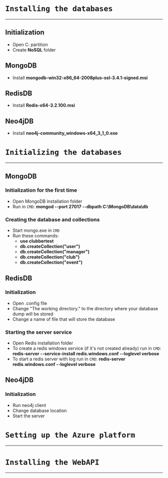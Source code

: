 # ```Installing the databases```
------

## Initialization
- Open C: partition
- Create **NoSQL** folder

## MongoDB
- Install **mongodb-win32-x86_64-2008plus-ssl-3.4.1-signed.msi**

## RedisDB
- Install **Redis-x64-3.2.100.msi**

## Neo4jDB
- Install **neo4j-community_windows-x64_3_1_0.exe**

# ```Initializing the databases```
------

## MongoDB

### Initialization for the first time
- Open MongoDB installation folder
- Run in ```CMD```: **mongod --port 27017 --dbpath C:\MongoDB\data\db**

### Creating the database and collections
- Start mongo.exe in ```CMD```
- Run these commands:
	- **use clubbertest**
	- **db.createCollection("user")**
	- **db.createCollection("manager")**
	- **db.createCollection("club")**
	- **db.createCollection("event")**

## RedisDB

### Initialization
- Open .config file
- Change "The working directory." to the directory where your database dump will be stored
- Change a name of file that will store the database

### Starting the server service
- Open Redis installation folder
- To create a redis windows service (if it's not created already) run in ```CMD```: **redis-server --service-install redis.windows.conf --loglevel verbose**
- To start a redis server with log run in ```CMD```: **redis-server redis.windows.conf --loglevel verbose**

## Neo4jDB

### Initialization
- Run neo4j client
- Change database location
- Start the server

# ```Setting up the Azure platform```
------

# ```Installing the WebAPI```
------